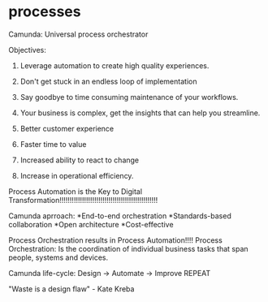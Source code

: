 # processes
Camunda: Universal process orchestrator

Objectives: 
1. Leverage automation to create high quality experiences.
2. Don't get stuck in an endless loop of implementation
3. Say goodbye to time consuming maintenance of your workflows.
4. Your business is complex, get the insights that can help you streamline.

1. Better customer experience
2. Faster time to value
3. Increased ability to react to change
4. Increase in operational efficiency.

Process Automation is the Key to Digital Transformation!!!!!!!!!!!!!!!!!!!!!!!!!!!!!!!!!!!!!!!!!!!!!!!!

Camunda aprroach:
*End-to-end orchestration
*Standards-based collaboration
*Open architecture
*Cost-effective

Process Orchestration results in Process Automation!!!!
Process Orchestration: Is the coordination of individual business tasks that span people, systems and devices.

Camunda life-cycle: Design -> Automate -> Improve   REPEAT

"Waste is a design flaw" - Kate Kreba


